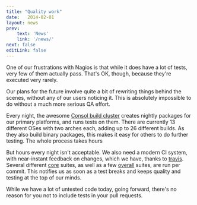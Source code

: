 ```yaml
---
title: "Quality work"
date:   2014-02-01
layout: news
prev:
    text: 'News'
    link: '/news/'
next: false
editLink: false
---
```


One of our frustrations with Nagios is that while it does have a lot of tests, very few of them actually pass. That's OK, though, because they're executed very rarely.

Our plans for the future involve quite a bit of rewriting things behind the scenes, without any of our users noticing it. This is absolutely impossible to do without a much more serious QA effort.

Every night, the awesome [Consol build cluster][labslogs] creates nightly packages for our primary platforms, and runs tests on them. There are currently 13 different OSes with two arches each, adding up to 26 different builds. As they also build binary packages, this makes it easy for others to do further testing. The whole process takes hours

But hours every night isn't acceptable. We also need a modern CI system, with near-instant feedback on changes, which we have, thanks to [travis][travisorg]. Several different [core][traviscore] suites, as well as a few [overall][travisoverall] suites, are run per commit. This notifies us as soon as a test breaks and keeps quality and testing at the top of our minds.

While we have a lot of untested code today, going forward, there's no reason for you not to include tests in your pull requests.

[labslogs]: http://labs.consol.de/naemon/logs/
[travisorg]: http://travis-ci.org
[travisoverall]: https://travis-ci.org/naemon/naemon
[traviscore]: https://travis-ci.org/naemon/naemon-core
